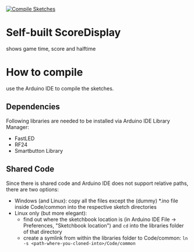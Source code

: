 [![Compile Sketches](https://github.com/jmoerschbach/ScoreDisplay/actions/workflows/build.yaml/badge.svg)](https://github.com/jmoerschbach/ScoreDisplay/actions/workflows/build.yaml)
# Self-built ScoreDisplay
shows game time, score and halftime

# How to compile
use the Arduino IDE to compile the sketches. 
## Dependencies
Following libraries are needed to be installed via Arduino IDE Library Manager:
- FastLED
- RF24
- Smartbutton Library
## Shared Code
Since there is shared code and Arduino IDE does not support relative paths, there are two options:
- Windows (and Linux):
copy all the files except the (dummy) *.ino file inside Code/common into the respective sketch directories
- Linux only (but more elegant):
  - find out where the sketchbook location is (in Arduino IDE File -> Preferences, "Sketchbook location") and `cd` into the libraries folder of that directory
  - create a symlink from within the libraries folder to Code/common: `ln -s <path-where-you-cloned-into>/Code/common`
 

